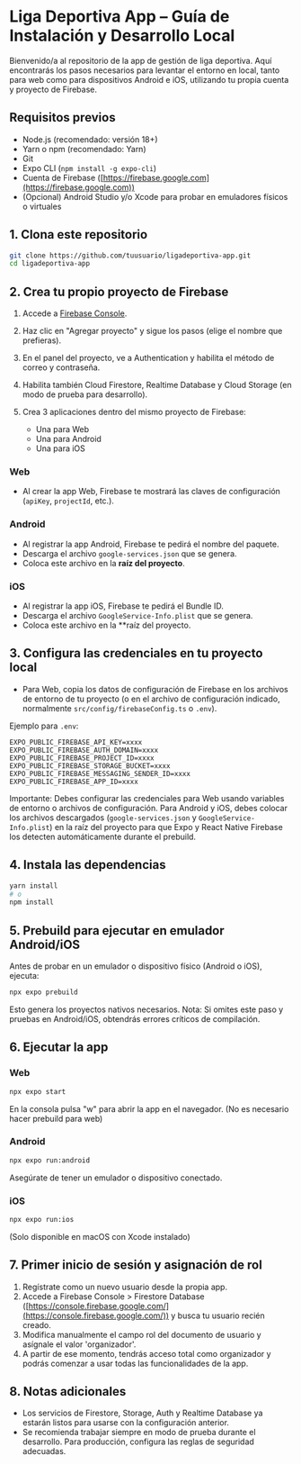 # Liga Deportiva App – Guía de Instalación y Desarrollo Local

Bienvenido/a al repositorio de la app de gestión de liga deportiva. Aquí encontrarás los pasos necesarios para levantar el entorno en local, tanto para web como para dispositivos Android e iOS, utilizando tu propia cuenta y proyecto de Firebase.

## Requisitos previos

* Node.js (recomendado: versión 18+)
* Yarn o npm (recomendado: Yarn)
* Git
* Expo CLI (`npm install -g expo-cli`)
* Cuenta de Firebase ([https://firebase.google.com](https://firebase.google.com))
* (Opcional) Android Studio y/o Xcode para probar en emuladores físicos o virtuales

## 1. Clona este repositorio

```bash
git clone https://github.com/tuusuario/ligadeportiva-app.git
cd ligadeportiva-app
```

## 2. Crea tu propio proyecto de Firebase

1. Accede a [Firebase Console](https://console.firebase.google.com/).
2. Haz clic en "Agregar proyecto" y sigue los pasos (elige el nombre que prefieras).
3. En el panel del proyecto, ve a Authentication y habilita el método de correo y contraseña.
4. Habilita también Cloud Firestore, Realtime Database y Cloud Storage (en modo de prueba para desarrollo).
5. Crea 3 aplicaciones dentro del mismo proyecto de Firebase:

   * Una para Web
   * Una para Android
   * Una para iOS

### Web

* Al crear la app Web, Firebase te mostrará las claves de configuración (`apiKey`, `projectId`, etc.).

### Android

* Al registrar la app Android, Firebase te pedirá el nombre del paquete.
* Descarga el archivo `google-services.json` que se genera.
* Coloca este archivo en la **raíz del proyecto**.

### iOS

* Al registrar la app iOS, Firebase te pedirá el Bundle ID.
* Descarga el archivo `GoogleService-Info.plist` que se genera.
* Coloca este archivo en la **raíz del proyecto.

## 3. Configura las credenciales en tu proyecto local

* Para Web, copia los datos de configuración de Firebase en los archivos de entorno de tu proyecto (o en el archivo de configuración indicado, normalmente `src/config/firebaseConfig.ts` o `.env`).

Ejemplo para `.env`:

```
EXPO_PUBLIC_FIREBASE_API_KEY=xxxx
EXPO_PUBLIC_FIREBASE_AUTH_DOMAIN=xxxx
EXPO_PUBLIC_FIREBASE_PROJECT_ID=xxxx
EXPO_PUBLIC_FIREBASE_STORAGE_BUCKET=xxxx
EXPO_PUBLIC_FIREBASE_MESSAGING_SENDER_ID=xxxx
EXPO_PUBLIC_FIREBASE_APP_ID=xxxx
```

Importante:
Debes configurar las credenciales para Web usando variables de entorno o archivos de configuración.
Para Android y iOS, debes colocar los archivos descargados (`google-services.json` y `GoogleService-Info.plist`) en la raíz del proyecto para que Expo y React Native Firebase los detecten automáticamente durante el prebuild.

## 4. Instala las dependencias

```bash
yarn install
# o
npm install
```

## 5. Prebuild para ejecutar en emulador Android/iOS

Antes de probar en un emulador o dispositivo físico (Android o iOS), ejecuta:

```bash
npx expo prebuild
```

Esto genera los proyectos nativos necesarios.
Nota: Si omites este paso y pruebas en Android/iOS, obtendrás errores críticos de compilación.

## 6. Ejecutar la app

### Web

```bash
npx expo start
```

En la consola pulsa "w" para abrir la app en el navegador.
(No es necesario hacer prebuild para web)

### Android

```bash
npx expo run:android
```

Asegúrate de tener un emulador o dispositivo conectado.

### iOS

```bash
npx expo run:ios
```

(Solo disponible en macOS con Xcode instalado)

## 7. Primer inicio de sesión y asignación de rol

1. Regístrate como un nuevo usuario desde la propia app.
2. Accede a Firebase Console > Firestore Database ([https://console.firebase.google.com/](https://console.firebase.google.com/)) y busca tu usuario recién creado.
3. Modifica manualmente el campo rol del documento de usuario y asígnale el valor 'organizador'.
4. A partir de ese momento, tendrás acceso total como organizador y podrás comenzar a usar todas las funcionalidades de la app.

## 8. Notas adicionales

* Los servicios de Firestore, Storage, Auth y Realtime Database ya estarán listos para usarse con la configuración anterior.
* Se recomienda trabajar siempre en modo de prueba durante el desarrollo. Para producción, configura las reglas de seguridad adecuadas.
